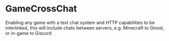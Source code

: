 # GameCrossChat
Enabling any game with a text chat system and HTTP capabilities to be interlinked, this will include chats between servers, e.g. Minecraft to Gmod, or in-game to Giscord
